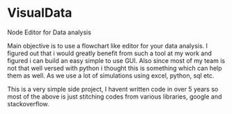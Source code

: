 # VisualData
Node Editor for Data analysis

Main objective is to use a flowchart like editor for your data analysis. I figured out that i would greatly benefit from such a tool at my work and figured i can build an easy simple to use GUI. Also since most of my team is not that well versed with python i thought this is something which can help them as well. As we use a lot of simulations using excel, python, sql etc.

This is a very simple side project, I havent written code in over 5 years so most of the above is just stitching codes from various libraries, google and stackoverflow.
